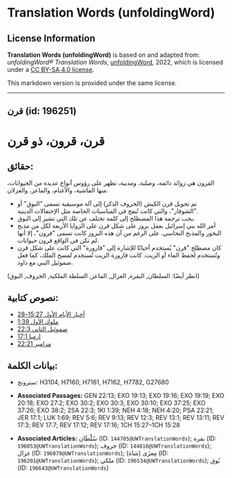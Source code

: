 # Translation Words (unfoldingWord)

## License Information

**Translation Words (unfoldingWord)** is based on and adapted from: _unfoldingWord® Translation Words_, [unfoldingWord](https://unfoldingword.org/utw), 2022, which is licensed under a [CC BY-SA 4.0 license](https://creativecommons.org/licenses/by-sa/4.0/legalcode.en).

This markdown version is provided under the same license.



--------------------------------

## قرن (id: 196251)

قرن، قرون، ذو قرن
=================

حقائق:
------

القرون هي زوائد دائمة، وصلبة، ومدببة، تظهر على رؤوس أنواع عديدة من الحيوانات، منها الماشية، والأغنام، والماعز، والغزلان.

* تم تحويل قرن الكبش (الخروف الذكر) إلى آلة موسيقية تسمى "البوق" أو "الشوفار"، والتي كانت تُنفخ في المناسبات الخاصة مثل الإحتفالات الدينية.
* يجب ترجمة هذا المصطلح إلى كلمة تختلف عن تلك التي تشير إلى البوق.
* أمر الله بني إسرائيل بعمل بروز على شكل قرن على الزوايا الأربعة لكل من مذبح البخور والمذبح النحاسي. على الرغم من أن هذه البروز كانت تسمى "قرون"، إلا أنها لم تكن في الواقع قرون حيوانات.
* كان مصطلح "قرن" يُستخدم أحيانًا للإشارة إلى "قارورة" التي كانت على شكل قرن وتُستخدم لحفظ الماء أو الزيت. كانت قارورة الزيت تُستخدم لمسح الملك، كما فعل صموئيل النبي مع داود.

(انظر أيضًا: السلطان, البقرة, الغزال, الماعز, السلطة الملكية, الخروف, البوق)

نصوص كتابية:
------------

* [أخبار الأيام الأول 15:27–28](https://ref.ly/1Chr15:27-1Chr15:28)
* [ملوك الأول 1:39](https://ref.ly/1Kgs1:39)
* [صموئيل الثاني 22:3](https://ref.ly/2Sam22:3)
* [إرميا 17:1](https://ref.ly/Jer17:1)
* [مزامير 22:21](https://ref.ly/Ps22:21)

بيانات الكلمة:
--------------

* سترونج: H3104, H7160, H7161, H7162, H7782, G27680

* **Associated Passages:** GEN 22:13; EXO 19:13; EXO 19:16; EXO 19:19; EXO 20:18; EXO 27:2; EXO 30:2; EXO 30:3; EXO 30:10; EXO 37:25; EXO 37:26; EXO 38:2; 2SA 22:3; 1KI 1:39; NEH 4:18; NEH 4:20; PSA 22:21; JER 17:1; LUK 1:69; REV 5:6; REV 9:13; REV 12:3; REV 13:1; REV 13:11; REV 17:3; REV 17:7; REV 17:12; REV 17:16; 1CH 15:27–1CH 15:28
* **Associated Articles:** سُلْطَان (ID: `144705@UWTranslationWords`); بقرة (ID: `196053@UWTranslationWords`); خروف (ID: `144816@UWTranslationWords`); غزال (ID: `196079@UWTranslationWords`); مِعزَى (شاة) (ID: `196201@UWTranslationWords`); ملكي (ID: `196534@UWTranslationWords`); بُوق (ID: `196643@UWTranslationWords`)

